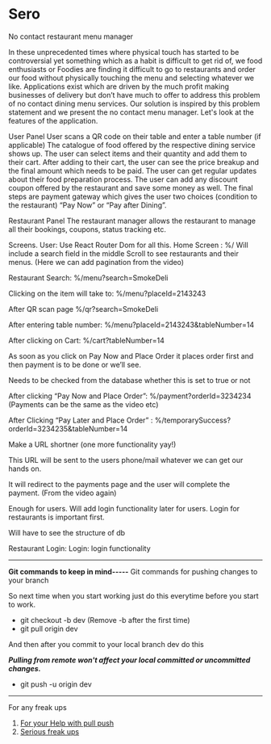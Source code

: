 # Sero
No contact restaurant menu manager

In these unprecedented times where physical touch has started to be controversial yet something which as a habit is difficult to get rid of, we food enthusiasts or Foodies are finding it difficult to go to restaurants and order our food without physically touching the menu and selecting whatever we like. Applications exist which are driven by the much profit making businesses of delivery but don’t have much to offer to address this problem of no contact dining menu services. Our solution is inspired by this problem statement and we present the no contact menu manager. Let's look at the features of the application.

User Panel
User scans a QR code on their table and enter a table number (if applicable)
The catalogue of food offered by the respective dining service shows up. 
The user can select items and their quantity and add them to their cart.
After adding to their cart, the user can see the price breakup and the final amount which needs to be paid. 
The user can get regular updates about their food preparation process.
The user can add any discount coupon offered by the restaurant and save some money as well. 
The final steps are payment gateway which gives the user two choices (condition to the restaurant) “Pay Now” or “Pay after Dining”.

Restaurant Panel
The restaurant manager allows the restaurant to manage all their bookings, coupons, status tracking etc. 


Screens.
User:
Use React Router Dom for all this.
Home Screen : %/ 
Will include a search field in the middle
Scroll to see restaurants and their menus. (Here we can add pagination from the video)

Restaurant Search: %/menu?search=SmokeDeli

Clicking on the item will take to: %/menu?placeId=2143243

After QR scan page %/qr?search=SmokeDeli

After entering table number: %/menu?placeId=2143243&tableNumber=14

After clicking on Cart: %/cart?tableNumber=14
    
As soon as you click on Pay Now and Place Order it places order first and then payment is to be done or we’ll see.

Needs to be checked from the database whether this is set to true or not

After clicking “Pay Now and Place Order”: %/payment?orderId=3234234 (Payments can be the same as the video etc)
    
After Clicking “Pay Later and Place Order” : %/temporarySuccess?orderId=3234235&tableNumber=14

Make a URL shortner (one more functionality yay!)

This URL will be sent to the users phone/mail whatever we can get our hands on.

It will redirect to the payments page and the user will complete the payment. (From the video again)

Enough for users.
Will add login functionality later for users. Login for restaurants is important first.



Will have to see the structure of db

Restaurant Login:
Login: login functionality 

********************************************************************************************************
**Git commands to keep in mind-----**
Git commands for pushing changes to your branch

So next time when you start working just do this everytime before you start to work.

- git checkout -b dev             (Remove -b after the first time)
- git pull origin dev

And then after you commit to your local branch dev do this

***Pulling from remote won't affect your local committed or uncommitted changes.***

- git push -u origin dev

*****************************************************************************************

For any freak ups
1. [For your Help with pull push](https://happygitwithr.com/pull-tricky.html#git-pull-with-local-commits)
2. [Serious freak ups](ohshitgit.com/)

